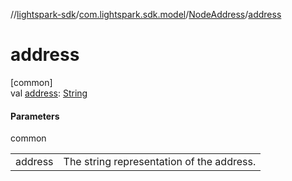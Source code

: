 //[lightspark-sdk](../../../index.md)/[com.lightspark.sdk.model](../index.md)/[NodeAddress](index.md)/[address](address.md)

# address

[common]\
val [address](address.md): [String](https://kotlinlang.org/api/latest/jvm/stdlib/kotlin/-string/index.html)

#### Parameters

common

| | |
|---|---|
| address | The string representation of the address. |
